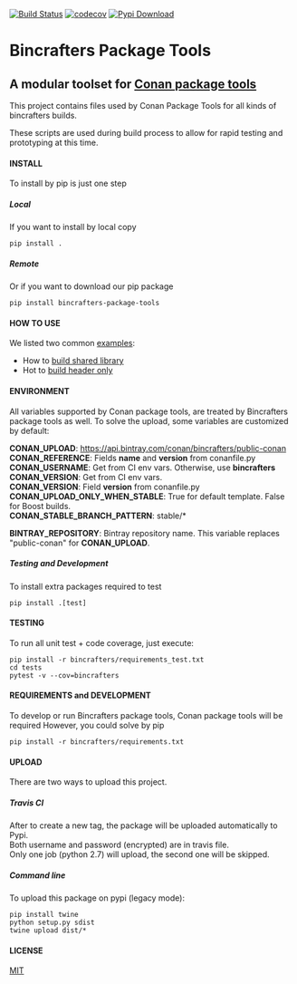 [![Build Status](https://travis-ci.org/bincrafters/bincrafters-package-tools.svg?branch=master)](https://travis-ci.org/bincrafters/bincrafters-package-tools)
[![codecov](https://codecov.io/gh/bincrafters/bincrafters-package-tools/branch/master/graph/badge.svg)](https://codecov.io/gh/bincrafters/bincrafters-package-tools)
[![Pypi Download](https://img.shields.io/badge/download-pypi-blue.svg)](https://pypi.python.org/pypi/bincrafters-package-tools)

# Bincrafters Package Tools

## A modular toolset for [Conan package tools](https://github.com/conan-io/conan-package-tools)

This project contains files used by Conan Package Tools for all kinds of bincrafters builds.

These scripts are used during build process to allow for rapid testing and prototyping at this time.


#### INSTALL
To install by pip is just one step

##### Local
If you want to install by local copy

    pip install .

##### Remote
Or if you want to download our pip package

    pip install bincrafters-package-tools

#### HOW TO USE
We listed two common [examples](examples):
* How to [build shared library](examples/build_shared_library.py)
* Hot to [build header only](examples/build_header_only.py)


#### ENVIRONMENT
All variables supported by Conan package tools, are treated by Bincrafters package tools as well.
To solve the upload, some variables are customized by default:

**CONAN_UPLOAD**: https://api.bintray.com/conan/bincrafters/public-conan  
**CONAN_REFERENCE**: Fields **name** and **version** from conanfile.py  
**CONAN_USERNAME**: Get from CI env vars. Otherwise, use **bincrafters**  
**CONAN_VERSION**: Get from CI env vars.  
**CONAN_VERSION**: Field **version** from conanfile.py  
**CONAN_UPLOAD_ONLY_WHEN_STABLE**: True for default template. False for Boost builds.  
**CONAN_STABLE_BRANCH_PATTERN**: stable/*

**BINTRAY_REPOSITORY**: Bintray repository name. This variable replaces "public-conan" for **CONAN_UPLOAD**.

##### Testing and Development
To install extra packages required to test

    pip install .[test]


#### TESTING
To run all unit test + code coverage, just execute:

    pip install -r bincrafters/requirements_test.txt
    cd tests
    pytest -v --cov=bincrafters


#### REQUIREMENTS and DEVELOPMENT
To develop or run Bincrafters package tools, Conan package tools will be required
However, you could solve by pip

    pip install -r bincrafters/requirements.txt


#### UPLOAD
There are two ways to upload this project.

##### Travis CI
After to create a new tag, the package will be uploaded automatically to Pypi.  
Both username and password (encrypted) are in travis file.  
Only one job (python 2.7) will upload, the second one will be skipped.


##### Command line
To upload this package on pypi (legacy mode):

    pip install twine
    python setup.py sdist
    twine upload dist/*


#### LICENSE
[MIT](LICENSE.md)
